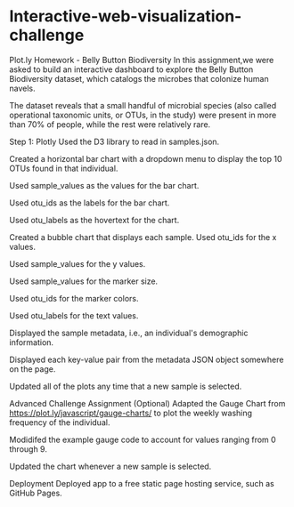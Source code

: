 # Interactive-web-visualization-challenge
Plot.ly Homework - Belly Button Biodiversity
In this assignment,we were asked to build an interactive dashboard to explore the Belly Button Biodiversity dataset, which catalogs the microbes that colonize human navels.

The dataset reveals that a small handful of microbial species (also called operational taxonomic units, or OTUs, in the study) were present in more than 70% of people, while the rest were relatively rare.

Step 1: Plotly
Used the D3 library to read in samples.json.

Created a horizontal bar chart with a dropdown menu to display the top 10 OTUs found in that individual.

Used sample_values as the values for the bar chart.

Used otu_ids as the labels for the bar chart.

Used otu_labels as the hovertext for the chart.

Created a bubble chart that displays each sample.
Used otu_ids for the x values.

Used sample_values for the y values.

Used sample_values for the marker size.

Used otu_ids for the marker colors.

Used otu_labels for the text values.

Displayed the sample metadata, i.e., an individual's demographic information.

Displayed each key-value pair from the metadata JSON object somewhere on the page.

Updated all of the plots any time that a new sample is selected.

Advanced Challenge Assignment (Optional)
Adapted the Gauge Chart from https://plot.ly/javascript/gauge-charts/ to plot the weekly washing frequency of the individual.

Modidifed the example gauge code to account for values ranging from 0 through 9.

Updated the chart whenever a new sample is selected.

Deployment
Deployed app to a free static page hosting service, such as GitHub Pages.
